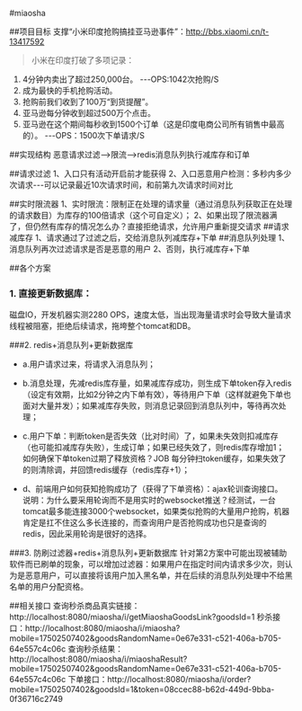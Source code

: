 #miaosha

##项目目标
支撑“小米印度抢购搞挂亚马逊事件”：http://bbs.xiaomi.cn/t-13417592
> 小米在印度打破了多项记录：
1. 4分钟内卖出了超过250,000台。 ---OPS:1042次抢购/S
2. 成为最快的手机抢购活动。
3. 抢购前我们收到了100万“到货提醒”。
4. 亚马逊每分钟收到超过500万个点击。
5. 亚马逊在这个期间每秒收到1500个订单（这是印度电商公司所有销售中最高的）。  ---OPS：1500次下单请求/S

##实现结构
恶意请求过滤-->限流-->redis消息队列执行减库存和订单

##请求过滤
1、入口只有活动开启前才能获得
2、入口恶意用户检测：多秒内多少次请求---可以记录最近10次请求时间，和前第九次请求时间对比

##实时限流器
1、实时限流：限制正在处理的请求量（通过消息队列获取正在处理的请求数目）为库存的100倍请求（这个可自定义）；
2、如果出现了限流器满了，但仍然有库存的情况怎么办？直接拒绝请求，允许用户重新提交请求
##请求减库存
1、请求通过了过滤之后，交给消息队列减库存+下单
##消息队列处理
1、消息队列再次过滤请求是否是恶意的用户
2、否则，执行减库存+下单

##各个方案
### 1. 直接更新数据库：
磁盘IO，开发机器实测2280 OPS，速度太低，当出现海量请求时会导致大量请求线程被阻塞，拒绝后续请求，拖垮整个tomcat和DB。

###2. redis+消息队列+更新数据库
* a.用户请求过来，将请求入消息队列；
* b.消息处理，先减redis库存量，如果减库存成功，则生成下单token存入redis（设定有效期，比如2分钟之内下单有效），等待用户下单（这样就避免下单也面对大量并发）；如果减库存失败，则消息记录回到消息队列中，等待再次处理；
* c.用户下单：判断token是否失效（比对时间）了，如果未失效则扣减库存（也可能扣减库存失败），生成订单；如果已经失效了，则redis库存增加1；
如何确保下单token过期了释放资格？JOB 每分钟扫token缓存，如果失效了的则清除调，并回馈redis缓存（redis库存+1）；

* d、前端用户如何获知抢购成功了（获得了下单资格）：ajax轮训查询接口。
说明：为什么要采用轮询而不是用实时的websocket推送？经测试，一台tomcat最多能连接3000个websocket，如果类似抢购的大量用户抢购，机器肯定是扛不住这么多长连接的，而查询用户是否抢购成功也只是查询的redis，因此采用轮询是很好的选择。

###3. 防刷过滤器+redis+消息队列+更新数据库
针对第2方案中可能出现被辅助软件而已刷单的现象，可以增加过滤器：如果用户在指定时间内请求多少次，则认为是恶意用户，可以直接将该用户加入黑名单，并在后续的消息队列处理中不给黑名单的用户分配资格。


##相关接口
查询秒杀商品真实链接：http://localhost:8080/miaosha/i/getMiaoshaGoodsLink?goodsId=1
秒杀接口：http://localhost:8080/miaosha/i/miaosha?mobile=17502507402&goodsRandomName=0e67e331-c521-406a-b705-64e557c4c06c
查询秒杀结果：http://localhost:8080/miaosha/i/miaoshaResult?mobile=17502507402&goodsRandomName=0e67e331-c521-406a-b705-64e557c4c06c
下单接口：http://localhost:8080/miaosha/i/order?mobile=17502507402&goodsId=1&token=08ccec88-b62d-449d-9bba-0f36716c2749